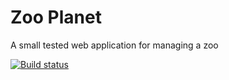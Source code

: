 # Zoo Planet

A small tested web application for managing a zoo

[![Build status](https://ci.appveyor.com/api/projects/status/wboxgjah5upkgsrf?svg=true)](https://ci.appveyor.com/project/thelad43/zoo-planet)
